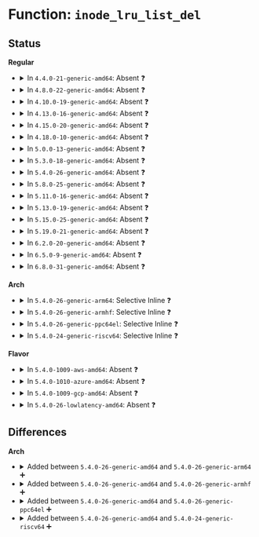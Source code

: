# Function: <code>inode_lru_list_del</code>

## Status
<b>Regular</b>
<ul>
<li>
<details>
<summary>In <code>4.4.0-21-generic-amd64</code>: Absent ❓</summary>

```json
{
  "name": "inode_lru_list_del",
  "collision_type": "Unique Static",
  "inline_type": "Full",
  "funcs": [
    {
      "addr": 18446744071581106194,
      "name": "inode_lru_list_del",
      "external": false,
      "loc": "fs/inode.c:414",
      "file": "fs/inode.c",
      "inline": "not declared, inlined",
      "caller_inline": [
        "fs/inode.c:evict_inodes",
        "fs/inode.c:invalidate_inodes"
      ],
      "caller_func": []
    }
  ],
  "symbols": []
}
```
</details>
</li>
<li>
<details>
<summary>In <code>4.8.0-22-generic-amd64</code>: Absent ❓</summary>

```json
{
  "name": "inode_lru_list_del",
  "collision_type": "Unique Static",
  "inline_type": "Full",
  "funcs": [
    {
      "addr": 18446744071581275562,
      "name": "inode_lru_list_del",
      "external": false,
      "loc": "fs/inode.c:422",
      "file": "fs/inode.c",
      "inline": "not declared, inlined",
      "caller_inline": [
        "fs/inode.c:invalidate_inodes",
        "fs/inode.c:evict_inodes"
      ],
      "caller_func": []
    }
  ],
  "symbols": []
}
```
</details>
</li>
<li>
<details>
<summary>In <code>4.10.0-19-generic-amd64</code>: Absent ❓</summary>

```json
{
  "name": "inode_lru_list_del",
  "collision_type": "Unique Static",
  "inline_type": "Full",
  "funcs": [
    {
      "addr": 18446744071581353642,
      "name": "inode_lru_list_del",
      "external": false,
      "loc": "fs/inode.c:424",
      "file": "fs/inode.c",
      "inline": "not declared, inlined",
      "caller_inline": [
        "fs/inode.c:invalidate_inodes",
        "fs/inode.c:evict_inodes"
      ],
      "caller_func": []
    }
  ],
  "symbols": []
}
```
</details>
</li>
<li>
<details>
<summary>In <code>4.13.0-16-generic-amd64</code>: Absent ❓</summary>

```json
{
  "name": "inode_lru_list_del",
  "collision_type": "Unique Static",
  "inline_type": "Full",
  "funcs": [
    {
      "addr": 18446744071581408896,
      "name": "inode_lru_list_del",
      "external": false,
      "loc": "fs/inode.c:424",
      "file": "fs/inode.c",
      "inline": "not declared, inlined",
      "caller_inline": [
        "fs/inode.c:invalidate_inodes",
        "fs/inode.c:evict_inodes"
      ],
      "caller_func": []
    }
  ],
  "symbols": []
}
```
</details>
</li>
<li>
<details>
<summary>In <code>4.15.0-20-generic-amd64</code>: Absent ❓</summary>

```json
{
  "name": "inode_lru_list_del",
  "collision_type": "Unique Static",
  "inline_type": "Full",
  "funcs": [
    {
      "addr": 18446744071581550496,
      "name": "inode_lru_list_del",
      "external": false,
      "loc": "fs/inode.c:424",
      "file": "fs/inode.c",
      "inline": "not declared, inlined",
      "caller_inline": [
        "fs/inode.c:invalidate_inodes",
        "fs/inode.c:evict_inodes"
      ],
      "caller_func": []
    }
  ],
  "symbols": []
}
```
</details>
</li>
<li>
<details>
<summary>In <code>4.18.0-10-generic-amd64</code>: Absent ❓</summary>

```json
{
  "name": "inode_lru_list_del",
  "collision_type": "Unique Static",
  "inline_type": "Full",
  "funcs": [
    {
      "addr": 18446744071581706395,
      "name": "inode_lru_list_del",
      "external": false,
      "loc": "fs/inode.c:430",
      "file": "fs/inode.c",
      "inline": "not declared, inlined",
      "caller_inline": [
        "fs/inode.c:invalidate_inodes",
        "fs/inode.c:evict_inodes"
      ],
      "caller_func": []
    }
  ],
  "symbols": []
}
```
</details>
</li>
<li>
<details>
<summary>In <code>5.0.0-13-generic-amd64</code>: Absent ❓</summary>

```json
{
  "name": "inode_lru_list_del",
  "collision_type": "Unique Static",
  "inline_type": "Full",
  "funcs": [
    {
      "addr": 18446744071581793243,
      "name": "inode_lru_list_del",
      "external": false,
      "loc": "fs/inode.c:430",
      "file": "fs/inode.c",
      "inline": "not declared, inlined",
      "caller_inline": [
        "fs/inode.c:invalidate_inodes",
        "fs/inode.c:evict_inodes"
      ],
      "caller_func": []
    }
  ],
  "symbols": []
}
```
</details>
</li>
<li>
<details>
<summary>In <code>5.3.0-18-generic-amd64</code>: Absent ❓</summary>

```json
{
  "name": "inode_lru_list_del",
  "collision_type": "Unique Static",
  "inline_type": "Full",
  "funcs": [
    {
      "addr": 18446744071581911850,
      "name": "inode_lru_list_del",
      "external": false,
      "loc": "fs/inode.c:443",
      "file": "fs/inode.c",
      "inline": "not declared, inlined",
      "caller_inline": [
        "fs/inode.c:invalidate_inodes",
        "fs/inode.c:evict_inodes"
      ],
      "caller_func": []
    }
  ],
  "symbols": []
}
```
</details>
</li>
<li>
<details>
<summary>In <code>5.4.0-26-generic-amd64</code>: Absent ❓</summary>

```json
{
  "name": "inode_lru_list_del",
  "collision_type": "Unique Static",
  "inline_type": "Full",
  "funcs": [
    {
      "addr": 18446744071581984404,
      "name": "inode_lru_list_del",
      "external": false,
      "loc": "fs/inode.c:447",
      "file": "fs/inode.c",
      "inline": "not declared, inlined",
      "caller_inline": [
        "fs/inode.c:invalidate_inodes",
        "fs/inode.c:evict_inodes"
      ],
      "caller_func": []
    }
  ],
  "symbols": []
}
```
</details>
</li>
<li>
<details>
<summary>In <code>5.8.0-25-generic-amd64</code>: Absent ❓</summary>

```json
{
  "name": "inode_lru_list_del",
  "collision_type": "Unique Static",
  "inline_type": "Full",
  "funcs": [
    {
      "addr": 18446744071582214418,
      "name": "inode_lru_list_del",
      "external": false,
      "loc": "fs/inode.c:448",
      "file": "fs/inode.c",
      "inline": "not declared, inlined",
      "caller_inline": [
        "fs/inode.c:iput_final",
        "fs/inode.c:invalidate_inodes",
        "fs/inode.c:evict_inodes"
      ],
      "caller_func": []
    }
  ],
  "symbols": []
}
```
</details>
</li>
<li>
<details>
<summary>In <code>5.11.0-16-generic-amd64</code>: Absent ❓</summary>

```json
{
  "name": "inode_lru_list_del",
  "collision_type": "Unique Static",
  "inline_type": "Full",
  "funcs": [
    {
      "addr": 18446744071582261878,
      "name": "inode_lru_list_del",
      "external": false,
      "loc": "fs/inode.c:449",
      "file": "fs/inode.c",
      "inline": "not declared, inlined",
      "caller_inline": [
        "fs/inode.c:iput_final",
        "fs/inode.c:invalidate_inodes",
        "fs/inode.c:evict_inodes"
      ],
      "caller_func": []
    }
  ],
  "symbols": []
}
```
</details>
</li>
<li>
<details>
<summary>In <code>5.13.0-19-generic-amd64</code>: Absent ❓</summary>

```json
{
  "name": "inode_lru_list_del",
  "collision_type": "Unique Static",
  "inline_type": "Full",
  "funcs": [
    {
      "addr": 18446744071582287554,
      "name": "inode_lru_list_del",
      "external": false,
      "loc": "fs/inode.c:449",
      "file": "fs/inode.c",
      "inline": "not declared, inlined",
      "caller_inline": [
        "fs/inode.c:iput_final",
        "fs/inode.c:invalidate_inodes",
        "fs/inode.c:evict_inodes"
      ],
      "caller_func": []
    }
  ],
  "symbols": []
}
```
</details>
</li>
<li>
<details>
<summary>In <code>5.15.0-25-generic-amd64</code>: Absent ❓</summary>

```json
{
  "name": "inode_lru_list_del",
  "collision_type": "Unique Static",
  "inline_type": "Full",
  "funcs": [
    {
      "addr": 18446744071582609435,
      "name": "inode_lru_list_del",
      "external": false,
      "loc": "fs/inode.c:453",
      "file": "fs/inode.c",
      "inline": "not declared, inlined",
      "caller_inline": [
        "fs/inode.c:invalidate_inodes",
        "fs/inode.c:evict_inodes"
      ],
      "caller_func": []
    }
  ],
  "symbols": []
}
```
</details>
</li>
<li>
<details>
<summary>In <code>5.19.0-21-generic-amd64</code>: Absent ❓</summary>

```json
{
  "name": "inode_lru_list_del",
  "collision_type": "Unique Static",
  "inline_type": "Full",
  "funcs": [
    {
      "addr": 18446744071583142187,
      "name": "inode_lru_list_del",
      "external": false,
      "loc": "fs/inode.c:482",
      "file": "fs/inode.c",
      "inline": "not declared, inlined",
      "caller_inline": [
        "fs/inode.c:invalidate_inodes",
        "fs/inode.c:evict_inodes"
      ],
      "caller_func": []
    }
  ],
  "symbols": []
}
```
</details>
</li>
<li>
<details>
<summary>In <code>6.2.0-20-generic-amd64</code>: Absent ❓</summary>

```json
{
  "name": "inode_lru_list_del",
  "collision_type": "Unique Static",
  "inline_type": "Full",
  "funcs": [
    {
      "addr": 18446744071583714107,
      "name": "inode_lru_list_del",
      "external": false,
      "loc": "fs/inode.c:481",
      "file": "fs/inode.c",
      "inline": "not declared, inlined",
      "caller_inline": [
        "fs/inode.c:invalidate_inodes",
        "fs/inode.c:evict_inodes"
      ],
      "caller_func": []
    }
  ],
  "symbols": []
}
```
</details>
</li>
<li>
<details>
<summary>In <code>6.5.0-9-generic-amd64</code>: Absent ❓</summary>

```json
{
  "name": "inode_lru_list_del",
  "collision_type": "Unique Static",
  "inline_type": "Full",
  "funcs": [
    {
      "addr": 18446744071583931595,
      "name": "inode_lru_list_del",
      "external": false,
      "loc": "fs/inode.c:481",
      "file": "fs/inode.c",
      "inline": "not declared, inlined",
      "caller_inline": [
        "fs/inode.c:invalidate_inodes",
        "fs/inode.c:evict_inodes"
      ],
      "caller_func": []
    }
  ],
  "symbols": []
}
```
</details>
</li>
<li>
<details>
<summary>In <code>6.8.0-31-generic-amd64</code>: Absent ❓</summary>

```json
{
  "name": "inode_lru_list_del",
  "collision_type": "Unique Static",
  "inline_type": "Full",
  "funcs": [
    {
      "addr": 18446744071584138352,
      "name": "inode_lru_list_del",
      "external": false,
      "loc": "fs/inode.c:482",
      "file": "fs/inode.c",
      "inline": "not declared, inlined",
      "caller_inline": [
        "fs/inode.c:invalidate_inodes",
        "fs/inode.c:evict_inodes"
      ],
      "caller_func": []
    }
  ],
  "symbols": []
}
```
</details>
</li>
</ul>
<b>Arch</b>
<ul>
<li>
<details>
<summary>In <code>5.4.0-26-generic-arm64</code>: Selective Inline ❓</summary>

```c
void inode_lru_list_del(struct inode * inode)
```

```json
{
  "name": "inode_lru_list_del",
  "collision_type": "Unique Static",
  "inline_type": "Selective",
  "funcs": [
    {
      "addr": 18446603336493483936,
      "name": "inode_lru_list_del",
      "external": false,
      "loc": "fs/inode.c:447",
      "file": "fs/inode.c",
      "inline": "not declared, inlined",
      "caller_inline": [],
      "caller_func": [
        "fs/inode.c:invalidate_inodes",
        "fs/inode.c:evict_inodes"
      ]
    }
  ],
  "symbols": [
    {
      "addr": 18446603336493483936,
      "name": "inode_lru_list_del",
      "section": ".text",
      "bind": "STB_LOCAL",
      "size": 112
    }
  ]
}
```
</details>
</li>
<li>
<details>
<summary>In <code>5.4.0-26-generic-armhf</code>: Selective Inline ❓</summary>

```c
void inode_lru_list_del(struct inode * inode)
```

```json
{
  "name": "inode_lru_list_del",
  "collision_type": "Unique Static",
  "inline_type": "Selective",
  "funcs": [
    {
      "addr": 3227047888,
      "name": "inode_lru_list_del",
      "external": false,
      "loc": "fs/inode.c:447",
      "file": "fs/inode.c",
      "inline": "not declared, inlined",
      "caller_inline": [],
      "caller_func": [
        "fs/inode.c:invalidate_inodes",
        "fs/inode.c:evict_inodes"
      ]
    }
  ],
  "symbols": [
    {
      "addr": 3227047888,
      "name": "inode_lru_list_del",
      "section": ".text",
      "bind": "STB_LOCAL",
      "size": 84
    }
  ]
}
```
</details>
</li>
<li>
<details>
<summary>In <code>5.4.0-26-generic-ppc64el</code>: Selective Inline ❓</summary>

```c
void inode_lru_list_del(struct inode * inode)
```

```json
{
  "name": "inode_lru_list_del",
  "collision_type": "Unique Static",
  "inline_type": "Selective",
  "funcs": [
    {
      "addr": 13835058055287044608,
      "name": "inode_lru_list_del",
      "external": false,
      "loc": "fs/inode.c:447",
      "file": "fs/inode.c",
      "inline": "not declared, inlined",
      "caller_inline": [],
      "caller_func": [
        "fs/inode.c:invalidate_inodes",
        "fs/inode.c:evict_inodes"
      ]
    }
  ],
  "symbols": [
    {
      "addr": 13835058055287044608,
      "name": "inode_lru_list_del",
      "section": ".text",
      "bind": "STB_LOCAL",
      "size": 140
    }
  ]
}
```
</details>
</li>
<li>
<details>
<summary>In <code>5.4.0-24-generic-riscv64</code>: Selective Inline ❓</summary>

```c
void inode_lru_list_del(struct inode * inode)
```

```json
{
  "name": "inode_lru_list_del",
  "collision_type": "Unique Static",
  "inline_type": "Selective",
  "funcs": [
    {
      "addr": 18446743936273160458,
      "name": "inode_lru_list_del",
      "external": false,
      "loc": "fs/inode.c:447",
      "file": "fs/inode.c",
      "inline": "not declared, inlined",
      "caller_inline": [],
      "caller_func": [
        "fs/inode.c:invalidate_inodes",
        "fs/inode.c:evict_inodes"
      ]
    }
  ],
  "symbols": [
    {
      "addr": 18446743936273160458,
      "name": "inode_lru_list_del",
      "section": ".text",
      "bind": "STB_LOCAL",
      "size": 98
    }
  ]
}
```
</details>
</li>
</ul>
<b>Flavor</b>
<ul>
<li>
<details>
<summary>In <code>5.4.0-1009-aws-amd64</code>: Absent ❓</summary>

```json
{
  "name": "inode_lru_list_del",
  "collision_type": "Unique Static",
  "inline_type": "Full",
  "funcs": [
    {
      "addr": 18446744071581953140,
      "name": "inode_lru_list_del",
      "external": false,
      "loc": "fs/inode.c:447",
      "file": "fs/inode.c",
      "inline": "not declared, inlined",
      "caller_inline": [
        "fs/inode.c:invalidate_inodes",
        "fs/inode.c:evict_inodes"
      ],
      "caller_func": []
    }
  ],
  "symbols": []
}
```
</details>
</li>
<li>
<details>
<summary>In <code>5.4.0-1010-azure-amd64</code>: Absent ❓</summary>

```json
{
  "name": "inode_lru_list_del",
  "collision_type": "Unique Static",
  "inline_type": "Full",
  "funcs": [
    {
      "addr": 18446744071581890708,
      "name": "inode_lru_list_del",
      "external": false,
      "loc": "fs/inode.c:447",
      "file": "fs/inode.c",
      "inline": "not declared, inlined",
      "caller_inline": [
        "fs/inode.c:invalidate_inodes",
        "fs/inode.c:evict_inodes"
      ],
      "caller_func": []
    }
  ],
  "symbols": []
}
```
</details>
</li>
<li>
<details>
<summary>In <code>5.4.0-1009-gcp-amd64</code>: Absent ❓</summary>

```json
{
  "name": "inode_lru_list_del",
  "collision_type": "Unique Static",
  "inline_type": "Full",
  "funcs": [
    {
      "addr": 18446744071581944452,
      "name": "inode_lru_list_del",
      "external": false,
      "loc": "fs/inode.c:447",
      "file": "fs/inode.c",
      "inline": "not declared, inlined",
      "caller_inline": [
        "fs/inode.c:invalidate_inodes",
        "fs/inode.c:evict_inodes"
      ],
      "caller_func": []
    }
  ],
  "symbols": []
}
```
</details>
</li>
<li>
<details>
<summary>In <code>5.4.0-26-lowlatency-amd64</code>: Absent ❓</summary>

```json
{
  "name": "inode_lru_list_del",
  "collision_type": "Unique Static",
  "inline_type": "Full",
  "funcs": [
    {
      "addr": 18446744071582014500,
      "name": "inode_lru_list_del",
      "external": false,
      "loc": "fs/inode.c:447",
      "file": "fs/inode.c",
      "inline": "not declared, inlined",
      "caller_inline": [
        "fs/inode.c:invalidate_inodes",
        "fs/inode.c:evict_inodes"
      ],
      "caller_func": []
    }
  ],
  "symbols": []
}
```
</details>
</li>
</ul>

## Differences
<b>Arch</b>
<ul>
<li>
<details>
<summary>Added between <code>5.4.0-26-generic-amd64</code> and <code>5.4.0-26-generic-arm64</code> ➕</summary>

```c
void inode_lru_list_del(struct inode * inode)
```
</details>
</li>
<li>
<details>
<summary>Added between <code>5.4.0-26-generic-amd64</code> and <code>5.4.0-26-generic-armhf</code> ➕</summary>

```c
void inode_lru_list_del(struct inode * inode)
```
</details>
</li>
<li>
<details>
<summary>Added between <code>5.4.0-26-generic-amd64</code> and <code>5.4.0-26-generic-ppc64el</code> ➕</summary>

```c
void inode_lru_list_del(struct inode * inode)
```
</details>
</li>
<li>
<details>
<summary>Added between <code>5.4.0-26-generic-amd64</code> and <code>5.4.0-24-generic-riscv64</code> ➕</summary>

```c
void inode_lru_list_del(struct inode * inode)
```
</details>
</li>
</ul>
